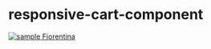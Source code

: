 # responsive-cart-component

[![sample Fiorentina](https://img.shields.io/badge/carello-0.01-red.svg)](https://rawgit.com/cromozooom/responsive-cart-component/master/index.html)